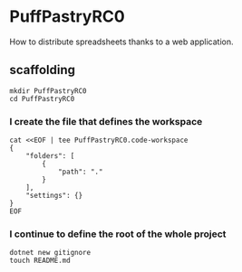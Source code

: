# PuffPastryRC0

How to distribute spreadsheets thanks to a web application.

## scaffolding

```shell
mkdir PuffPastryRC0
cd PuffPastryRC0
```

### I create the file that defines the workspace

```shell
cat <<EOF | tee PuffPastryRC0.code-workspace
{
	"folders": [
		{
			"path": "."
		}
	],
	"settings": {}
}
EOF
```

### I continue to define the root of the whole project

```shell
dotnet new gitignore
touch README.md
```
